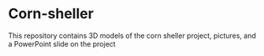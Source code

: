 # Corn-sheller
This repository contains 3D models of the corn sheller project, pictures, and a PowerPoint slide on the project
